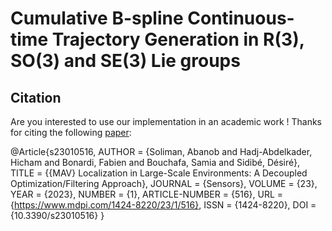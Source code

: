 # Cumulative B-spline Continuous-time Trajectory Generation in R(3), SO(3) and SE(3) Lie groups

## Citation
Are you interested to use our implementation in an academic work ! 
Thanks for citing the following [paper](https://www.mdpi.com/1424-8220/23/1/516):

@Article{s23010516,
AUTHOR = {Soliman, Abanob and Hadj-Abdelkader, Hicham and Bonardi, Fabien and Bouchafa, Samia and Sidibé, Désiré},
TITLE = {{MAV} Localization in Large-Scale Environments: A Decoupled Optimization/Filtering Approach},
JOURNAL = {Sensors},
VOLUME = {23},
YEAR = {2023},
NUMBER = {1},
ARTICLE-NUMBER = {516},
URL = {https://www.mdpi.com/1424-8220/23/1/516},
ISSN = {1424-8220},
DOI = {10.3390/s23010516}
}
